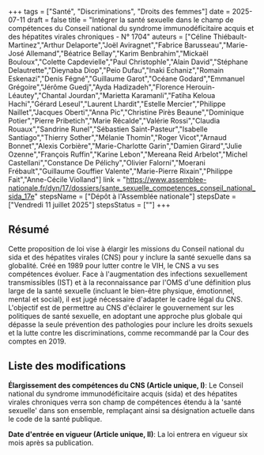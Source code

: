 +++
tags = ["Santé", "Discriminations", "Droits des femmes"]
date = 2025-07-11
draft = false
title = "Intégrer la santé sexuelle dans le champ de compétences du Conseil national du syndrome immunodéficitaire acquis et des hépatites virales chroniques - N° 1704"
auteurs = ["Céline Thiébault-Martinez","Arthur Delaporte","Joël Aviragnet","Fabrice Barusseau","Marie-José Allemand","Béatrice Bellay","Karim Benbrahim","Mickaël Bouloux","Colette Capdevielle","Paul Christophle","Alain David","Stéphane Delautrette","Dieynaba Diop","Peio Dufau","Inaki Echaniz","Romain Eskenazi","Denis Fégné","Guillaume Garot","Océane Godard","Emmanuel Grégoire","Jérôme Guedj","Ayda Hadizadeh","Florence Herouin-Léautey","Chantal Jourdan","Marietta Karamanli","Fatiha Keloua Hachi","Gérard Leseul","Laurent Lhardit","Estelle Mercier","Philippe Naillet","Jacques Oberti","Anna Pic","Christine Pirès Beaune","Dominique Potier","Pierre Pribetich","Marie Récalde","Valérie Rossi","Claudia Rouaux","Sandrine Runel","Sébastien Saint-Pasteur","Isabelle Santiago","Thierry Sother","Mélanie Thomin","Roger Vicot","Arnaud Bonnet","Alexis Corbière","Marie-Charlotte Garin","Damien Girard","Julie Ozenne","François Ruffin","Karine Lebon","Mereana Reid Arbelot","Michel Castellani","Constance De Pélichy","Olivier Falorni","Moerani Frébault","Guillaume Gouffier Valente","Marie-Pierre Rixain","Philippe Fait","Anne-Cécile Violland"]
link = "https://www.assemblee-nationale.fr/dyn/17/dossiers/sante_sexuelle_competences_conseil_national_sida_17e"
stepsName = ["Dépôt à l'Assemblée nationale"]
stepsDate = ["Vendredi 11 juillet 2025"]
stepsStatus = [""]
+++

## Résumé

Cette proposition de loi vise à élargir les missions du Conseil national du sida et des hépatites virales (CNS) pour y inclure la santé sexuelle dans sa globalité. Créé en 1989 pour lutter contre le VIH, le CNS a vu ses compétences évoluer. Face à l'augmentation des infections sexuellement transmissibles (IST) et à la reconnaissance par l'OMS d'une définition plus large de la santé sexuelle (incluant le bien-être physique, émotionnel, mental et social), il est jugé nécessaire d'adapter le cadre légal du CNS. L'objectif est de permettre au CNS d'éclairer le gouvernement sur les politiques de santé sexuelle, en adoptant une approche plus globale qui dépasse la seule prévention des pathologies pour inclure les droits sexuels et la lutte contre les discriminations, comme recommandé par la Cour des comptes en 2019.

## Liste des modifications

**Élargissement des compétences du CNS (Article unique, I)**: Le Conseil national du syndrome immunodéficitaire acquis (sida) et des hépatites virales chroniques verra son champ de compétences étendu à la 'santé sexuelle' dans son ensemble, remplaçant ainsi sa désignation actuelle dans le code de la santé publique.

**Date d'entrée en vigueur (Article unique, II)**: La loi entrera en vigueur six mois après sa publication.
